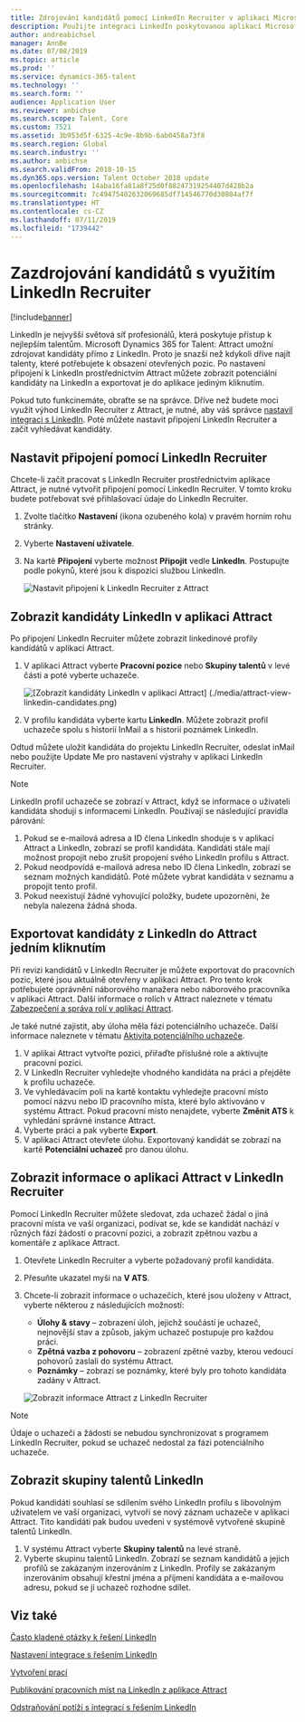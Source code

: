 ```yaml
---
title: Zdrojování kandidátů pomocí LinkedIn Recruiter v aplikaci Microsoft Dynamics 365 for Talent - Attract
description: Použijte integraci LinkedIn poskytovanou aplikací Microsoft Dynamics 365 for Talent - Attract ke zdrojování uchazečů o zaměstnání pomocí LinkedIn Recruiter.
author: andreabichsel
manager: AnnBe
ms.date: 07/08/2019
ms.topic: article
ms.prod: ''
ms.service: dynamics-365-talent
ms.technology: ''
ms.search.form: ''
audience: Application User
ms.reviewer: anbichse
ms.search.scope: Talent, Core
ms.custom: 7521
ms.assetid: 3b953d5f-6325-4c9e-8b9b-6ab0458a73f8
ms.search.region: Global
ms.search.industry: ''
ms.author: anbichse
ms.search.validFrom: 2018-10-15
ms.dyn365.ops.version: Talent October 2018 update
ms.openlocfilehash: 14aba16fa81a8f25d0f88247319254407d428b2a
ms.sourcegitcommit: 7c49475402632069685df714546770d30804af7f
ms.translationtype: HT
ms.contentlocale: cs-CZ
ms.lasthandoff: 07/11/2019
ms.locfileid: "1739442"
---
```

# <a name="source-candidates-with-linkedin-recruiter"></a>Zazdrojování kandidátů s využitím LinkedIn Recruiter
[!include[banner](../includes/banner.md)]

LinkedIn je nejvyšší světová síť profesionálů, která poskytuje přístup k nejlepším talentům. Microsoft Dynamics 365 for Talent: Attract umožní zdrojovat kandidáty přímo z LinkedIn. Proto je snazší než kdykoli dříve najít talenty, které potřebujete k obsazení otevřených pozic. Po nastavení připojení k LinkedIn prostřednictvím Attract můžete zobrazit potenciální kandidáty na LinkedIn a exportovat je do aplikace jediným kliknutím.

Pokud tuto funkcinemáte, obraťte se na správce. Dříve než budete moci využít výhod LinkedIn Recruiter z Attract, je nutné, aby váš správce [nastavil integraci s LinkedIn](./attract-admin-linkedin.md). Poté můžete nastavit připojení LinkedIn Recruiter a začít vyhledávat kandidáty.

## <a name="set-up-your-connection-with-linkedin-recruiter"></a>Nastavit připojení pomocí LinkedIn Recruiter

Chcete-li začít pracovat s LinkedIn Recruiter prostřednictvím aplikace Attract, je nutné vytvořit připojení pomocí LinkedIn Recruiter. V tomto kroku budete potřebovat své přihlašovací údaje do LinkedIn Recruiter.

1. Zvolte tlačítko **Nastavení** (ikona ozubeného kola) v pravém horním rohu stránky.
2. Vyberte **Nastavení uživatele**.
3. Na kartě **Připojení** vyberte možnost **Připojit** vedle **LinkedIn**. Postupujte podle pokynů, které jsou k dispozici službou LinkedIn.

    ![[Nastavit připojení k LinkedIn Recruiter z Attract](./media/attract-setup-linkedin-recruiter-connection.png)](./media/attract-set-up-linkedin-recruiter-connection.png)

## <a name="view-linkedin-candidates-in-attract"></a>Zobrazit kandidáty LinkedIn v aplikaci Attract

Po připojení LinkedIn Recruiter můžete zobrazit linkedinové profily kandidátů v aplikaci Attract.

1. V aplikaci Attract vyberte **Pracovní pozice** nebo **Skupiny talentů** v levé části a poté vyberte uchazeče.

    ![[Zobrazit kandidáty LinkedIn v aplikaci Attract] (./media/attract-view-linkedin-candidates.png)](./media/attract-view-linkedin-candidates.png)

2. V profilu kandidáta vyberte kartu **LinkedIn**. Můžete zobrazit profil uchazeče spolu s historií InMail a s historií poznámek LinkedIn.

Odtud můžete uložit kandidáta do projektu LinkedIn Recruiter, odeslat inMail nebo použijte Update Me pro nastavení výstrahy v aplikaci LinkedIn Recruiter.

> [!NOTE]
> LinkedIn profil uchazeče se zobrazí v Attract, když se informace o uživateli kandidáta shodují s informacemi LinkedIn. Používají se následující pravidla párování:
> 
> 1. Pokud se e-mailová adresa a ID člena LinkedIn shoduje s v aplikaci Attract a LinkedIn, zobrazí se profil kandidáta. Kandidáti stále mají možnost propojit nebo zrušit propojení svého LinkedIn profilu s Attract.
> 2. Pokud neodpovídá e-mailová adresa nebo ID člena LinkedIn, zobrazí se seznam možných kandidátů. Poté můžete vybrat kandidáta v seznamu a propojit tento profil.
> 3. Pokud neexistují žádné vyhovující položky, budete upozorněni, že nebyla nalezena žádná shoda.

## <a name="export-linkedin-candidates-to-attract-with-one-click"></a>Exportovat kandidáty z LinkedIn do Attract jedním kliknutím

Při revizi kandidátů v LinkedIn Recruiter je můžete exportovat do pracovních pozic, které jsou aktuálně otevřeny v aplikaci Attract. Pro tento krok potřebujete oprávnění náborového manažera nebo náborového pracovníka v aplikaci Attract. Další informace o rolích v Attract naleznete v tématu [Zabezpečení a správa rolí v aplikaci Attract](https://docs.microsoft.com/dynamics365/unified-operations/talent/security-attract).

Je také nutné zajistit, aby úloha měla fázi potenciálního uchazeče. Další informace naleznete v tématu [Aktivita potenciálního uchazeče](./activities-attract.md#prospect-activity).

1. V aplikai Attract vytvořte pozici, přiřaďte příslušné role a aktivujte pracovní pozici.
2. V LinkedIn Recruiter vyhledejte vhodného kandidáta na práci a přejděte k profilu uchazeče.
3. Ve vyhledávacím poli na kartě kontaktu vyhledejte pracovní místo pomocí názvu nebo ID pracovního místa, které bylo aktivováno v systému Attract. Pokud pracovní místo nenajdete, vyberte **Změnit ATS** k vyhledání správné instance Attract.
4. Vyberte práci a pak vyberte **Export**.
5. V aplikaci Attract otevřete úlohu. Exportovaný kandidát se zobrazí na kartě **Potenciální uchazeč** pro danou úlohu.

## <a name="view-attract-information-in-linkedin-recruiter"></a>Zobrazit informace o aplikaci Attract v LinkedIn Recruiter

Pomocí LinkedIn Recruiter můžete sledovat, zda uchazeč žádal o jiná pracovní místa ve vaší organizaci, podívat se, kde se kandidát nachází v různých fází žádostí o pracovní pozici, a zobrazit zpětnou vazbu a komentáře z aplikace Attract.

1. Otevřete LinkedIn Recruiter a vyberte požadovaný profil kandidáta.
2. Přesuňte ukazatel myši na **V ATS**.
3. Chcete-li zobrazit informace o uchazečích, které jsou uloženy v Attract, vyberte některou z následujících možností:

    - **Úlohy & stavy** – zobrazení úloh, jejichž součástí je uchazeč, nejnovější stav a způsob, jakým uchazeč postupuje pro každou práci.
    - **Zpětná vazba z pohovoru** – zobrazení zpětné vazby, kterou vedoucí pohovorů zaslali do systému Attract.
    - **Poznámky** – zobrazí se poznámky, které byly pro tohoto kandidáta zadány v Attract.

    ![[Zobrazit informace Attract z LinkedIn Recruiter](./media/attract-view-information-from-linkedin-recruiter.png)](./media/attract-view-information-from-linkedin-recruiter.png)

> [!NOTE]
> Údaje o uchazeči a žádosti se nebudou synchronizovat s programem LinkedIn Recruiter, pokud se uchazeč nedostal za fázi potenciálního uchazeče.

## <a name="view-linkedin-talent-pools"></a>Zobrazit skupiny talentů LinkedIn

Pokud kandidáti souhlasí se sdílením svého LinkedIn profilu s libovolným uživatelem ve vaší organizaci, vytvoří se nový záznam uchazeče v aplikaci Attract. Tito kandidáti pak budou uvedeni v systémově vytvořené skupině talentů LinkedIn.

1. V systému Attract vyberte **Skupiny talentů** na levé straně.
2. Vyberte skupinu talentů LinkedIn. Zobrazí se seznam kandidátů a jejich profilů se zakázaným inzerováním z LinkedIn. Profily se zakázaným inzerováním obsahují křestní jména a příjmení kandidáta a e-mailovou adresu, pokud se ji uchazeč rozhodne sdílet.

## <a name="see-also"></a>Viz také

[Často kladené otázky k řešení LinkedIn](./attract-linkedin-faq.md)

[Nastavení integrace s řešením LinkedIn](./attract-admin-linkedin.md)

[Vytvoření prací](./creating-jobs-attract.md)

[Publikování pracovních míst na LinkedIn z aplikace Attract](./attract-post-jobs-to-linkedin.md)

[Odstraňování potíží s integrací s řešením LinkedIn](./attract-troubleshoot-linkedin.md)
